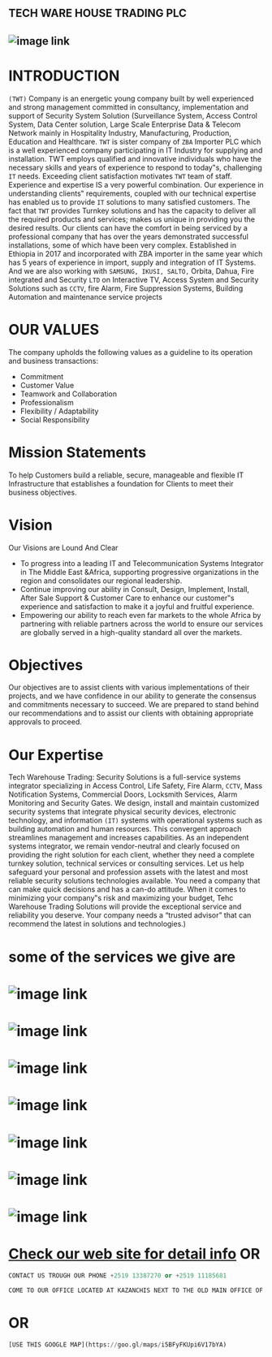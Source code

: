 ## TECH WARE HOUSE TRADING PLC

## ![image link](https://github.com/NatanMesele/Tech-Ware-House/blob/main/img/1.png)

# INTRODUCTION

`(TWT)` Company is an energetic young company built by well experienced and strong management committed in consultancy, implementation and support of Security System Solution (Surveillance System, Access Control System, Data Center solution, Large Scale Enterprise Data & Telecom Network mainly in Hospitality Industry, Manufacturing, Production, Education and Healthcare. `TWT` is sister company of `ZBA` Importer PLC which is a well experienced company participating in IT Industry for supplying and installation.
TWT employs qualified and innovative individuals who have the necessary skills and years of experience to respond to today‟s, challenging `IT` needs. Exceeding client satisfaction motivates `TWT` team of staff. Experience and expertise IS a very powerful combination. Our experience in understanding clients‟ requirements, coupled with our technical expertise has enabled us to provide `IT` solutions to many satisfied customers. The fact that `TWT` provides Turnkey solutions and has the capacity to deliver all the required products and services; makes us unique in providing you the desired results. Our clients can have the comfort in being serviced by a professional company that has over the years demonstrated successful installations, some of which have been very complex.
Established in Ethiopia in 2017 and incorporated with ZBA importer in the same year which has 5 years of experience in import, supply and integration of IT Systems. And we are also working with `SAMSUNG, IKUSI, SALTO,` Orbita, Dahua, Fire integrated and Security `LTD` on Interactive TV, Access System and Security Solutions such as `CCTV`, fire Alarm, Fire Suppression Systems, Building Automation and maintenance service projects

# OUR VALUES

The company upholds the following values as a guideline to its operation and business transactions:

- Commitment
- Customer Value
- Teamwork and Collaboration
- Professionalism
- Flexibility / Adaptability
- Social Responsibility

# Mission Statements

To help Customers build a reliable, secure, manageable and flexible IT Infrastructure that establishes a foundation for Clients to meet their business objectives.

# Vision

Our Visions are Lound And Clear

- To progress into a leading IT and Telecommunication Systems Integrator in The Middle East &Africa, supporting progressive organizations in the region and consolidates our regional leadership.
- Continue improving our ability in Consult, Design, Implement, Install, After Sale Support & Customer Care to enhance our customer‟s experience and satisfaction to make it a joyful and fruitful experience.
- Empowering our ability to reach even far markets to the whole Africa by partnering with reliable partners across the world to ensure our services are globally served in a high-quality standard all over the markets.

# Objectives

Our objectives are to assist clients with various implementations of their projects, and we have confidence in our ability to generate the consensus and commitments necessary to succeed. We are prepared to stand behind our recommendations and to assist our clients with obtaining appropriate approvals to proceed.

# Our Expertise

Tech Warehouse Trading: Security Solutions is a full-service systems integrator specializing in Access Control, Life Safety, Fire Alarm, `CCTV`, Mass Notification Systems, Commercial Doors, Locksmith Services, Alarm Monitoring and Security Gates. We design, install and maintain customized security systems that integrate physical security devices, electronic technology, and information `(IT)` systems with operational systems such as building automation and human resources. This convergent approach streamlines management and increases capabilities. As an independent systems integrator, we remain vendor-neutral and clearly focused on providing the right solution for each client, whether they need a complete turnkey solution, technical services or consulting services. Let us help safeguard your personal and profession assets with the latest and most reliable security solutions technologies available. You need a company that can make quick decisions and has a can-do attitude. When it comes to minimizing your company‟s risk and maximizing your budget, Tehc Warehouse Trading Solutions will provide the exceptional service and reliability you deserve. Your company needs a “trusted advisor” that can recommend the latest in solutions and technologies.)

# some of the services we give are

# ![image link](https://github.com/NatanMesele/Tech-Ware-House/blob/main/img/3.png)

# ![image link](https://github.com/NatanMesele/Tech-Ware-House/blob/main/img/4.png)

# ![image link](https://github.com/NatanMesele/Tech-Ware-House/blob/main/img/5.png)

# ![image link](https://github.com/NatanMesele/Tech-Ware-House/blob/main/img/6.png)

# ![image link](https://github.com/NatanMesele/Tech-Ware-House/blob/main/img/7.png)

# ![image link](https://github.com/NatanMesele/Tech-Ware-House/blob/main/img/8.png)

# ![image link](https://github.com/NatanMesele/Tech-Ware-House/blob/main/img/9.png)

# [Check our web site for detail info](https://github.com/NatanMesele/Tech-Ware-House) OR

```python
CONTACT US TROUGH OUR PHONE +2519 13387270 or +2519 11185681
```

```python
COME TO OUR OFFICE LOCATED AT KAZANCHIS NEXT TO THE OLD MAIN OFFICE OF ZEMEN BANK, GENET GEBREWOLD BUILDING 3RD FLOOR 307
```

# OR

```python
[USE THIS GOOGLE MAP](https://goo.gl/maps/i5BFyFKUpi6V17bYA)
```
